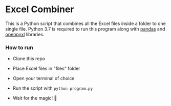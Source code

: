 # Excel Combiner

This is a Python script that combines all the Excel files inside a folder to one single file. Python 3.7 is required to run this program along with [pandas](https://pandas.pydata.org/) and [openpyxl](https://openpyxl.readthedocs.io/en/stable/) libraries.



### How to run

* Clone this repo

* Place Excel files in "files" folder

* Open your terminal of choice

* Run the script with `python program.py`

* Wait for the magic! :rainbow: